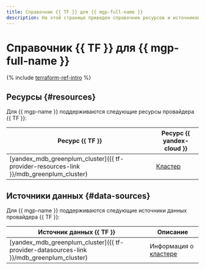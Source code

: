 ```yaml
---
title: Справочник {{ TF }} для {{ mgp-full-name }}
description: На этой странице приведен справочник ресурсов и источников данных провайдера {{ TF }}, которые поддерживаются для сервиса {{ mgp-name }}.
---
```


# Справочник {{ TF }} для {{ mgp-full-name }}

{% include [terraform-ref-intro](../_includes/terraform-ref-intro.md) %}

## Ресурсы {#resources}

Для {{ mgp-name }} поддерживаются следующие ресурсы провайдера {{ TF }}:

| **Ресурс {{ TF }}** | **Ресурс {{ yandex-cloud }}** |
| --- | --- |
| [yandex_mdb_greenplum_cluster]({{ tf-provider-resources-link }}/mdb_greenplum_cluster) | [Кластер](./concepts/index.md) |

## Источники данных {#data-sources}

Для {{ mgp-name }} поддерживаются следующие источники данных провайдера {{ TF }}:

| **Источник данных {{ TF }}** | **Описание** |
| --- | --- |
| [yandex_mdb_greenplum_cluster]({{ tf-provider-datasources-link }}/mdb_greenplum_cluster) | Информация о [кластере](./concepts/index.md) |